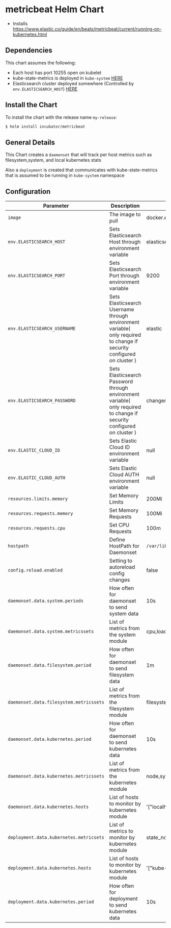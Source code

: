 # metricbeat Helm Chart


* Installs https://www.elastic.co/guide/en/beats/metricbeat/current/running-on-kubernetes.html

## Dependencies
This chart assumes the following:
* Each host has port 10255 open on kubelet 
* kube-state-metrics is deployed in `kube-system` [HERE](https://github.com/helm/charts/tree/master/stable/kube-state-metrics)
* Elasticsearch cluster deployed somewhere (Controlled by `env.ELASTICSEARCH_HOST`) [HERE](https://github.com/helm/charts/tree/master/incubator/elasticsearch)

## Install the Chart

To install the chart with the release name `my-release`:

```bash
$ helm install incubator/metricbeat
```
## General Details

This Chart creates a `daemonset` that will track per host metrics such as filesystem,system, and local kubernetes stats

Also a `deployment` is created that communicates with kube-state-metrics that is assumed to be running in `kube-system` namespace

## Configuration

| Parameter                             | Description                                             | Default                                     |
|---------------------------------------|---------------------------------------------------------|---------------------------------------------|
| `image`                    | The image to pull                       | docker.elastic.co/beats/metricbeat:6.3.1           |
| `env.ELASTICSEARCH_HOST`                    | Sets Elasticsearch Host through environment variable                       | elasticsearch-client           |
| `env.ELASTICSEARCH_PORT`                    | Sets Elasticsearch Port through environment variable                       | 9200           |
| `env.ELASTICSEARCH_USERNAME`                    | Sets Elasticsearch Username through environment variable( only required to change if security configured on cluster )                       | elastic           |
| `env.ELASTICSEARCH_PASSWORD`                    | Sets Elasticsearch Password through environment variable( only required to change if security configured on cluster )                       | changeme           |
| `env.ELASTIC_CLOUD_ID`                    | Sets Elastic Cloud ID environment variable                       | null           |
| `env.ELASTIC_CLOUD_AUTH`                    | Sets Elastic Cloud AUTH environment variable                       | null           |
| `resources.limits.memory`                    | Set Memory Limits                       | 200Mi           |
| `resources.requests.memory`                    | Set Memory Requests                       | 100Mi           |
| `resources.requests.cpu`                    | Set CPU Requests                       | 100m           |
| `hostpath`                    | Define HostPath for Daemonset                       | `/var/lib/metricbeat`           |
| `config.reload.enabled`                    | Setting to autoreload config changes                       | false           |
| `daemonset.data.system.periods`                    | How often for daemonset to send system data                       | 10s           |
| `daemonset.data.system.metricssets`                    | List of metrics from the system module                       |         cpu,load,memory,network,process,process_summary,#core,#diskio,#socket          |
| `daemonset.data.filesystem.period`                    | How often for daemonset to send filesystem data                       | 1m           |
| `daemonset.data.filesystem.metricssets`                    | List of metrics from the filesystem module                       | filesystem,fsstat           |
| `daemonset.data.kubernetes.period`                    | How often for daemonset to send kubernetes data                       | 10s           |
| `daemonset.data.kubernetes.metricssets`                    | List of metrics from the kubernetes module                       | node,system,pod,container,volume           |
| `daemonset.data.kubernetes.hosts`                    | List of hosts to monitor by kubernetes module                       | '["localhost:10255"]'           |
| `deployment.data.kubernetes.metricsets`                    | List of metrics to monitor by kubernetes module                       | state_node,state_deployment,state_replicaset,state_container,state_pod,#event          |
| `deployment.data.kubernetes.hosts`                    | List of hosts to monitor by kubernetes module                       | '["kube-state-metrics.kube-system:8080"]'          |
| `deployment.data.kubernetes.period`                    | How often for deployment to send kubernetes data                       | 10s           |


